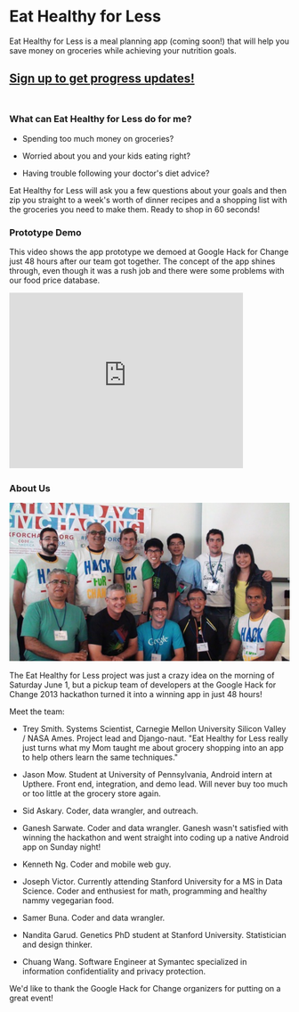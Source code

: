 <link href="http://kevinburke.bitbucket.org/markdowncss/markdown.css" rel="stylesheet"></link>
<title>Eat Healthy for Less</title>

# Eat Healthy for Less

Eat Healthy for Less is a meal planning app (coming soon!) that will
help you save money on groceries while achieving your nutrition goals.

<h2 style="margin-bottom: 50px;"><a href="http://j.mp/ehfl2013">Sign up to get progress updates!</a></h2>

### What can Eat Healthy for Less do for me?

 * Spending too much money on groceries?

 * Worried about you and your kids eating right?

 * Having trouble following your doctor's diet advice?

Eat Healthy for Less will ask you a few questions about your goals and
then zip you straight to a week's worth of dinner recipes and a shopping
list with the groceries you need to make them. Ready to shop in 60
seconds!

### Prototype Demo

This video shows the app prototype we demoed at Google Hack for Change
just 48 hours after our team got together. The concept of the app shines
through, even though it was a rush job and there were some problems with
our food price database.

<iframe width="420" height="315" src="http://www.youtube.com/embed/gerYM-CydPc" frameborder="0" allowfullscreen></iframe>

### About Us

![Google Hack for Change Winners](award.jpg)

The Eat Healthy for Less project was just a crazy idea on the morning of
Saturday June 1, but a pickup team of developers at the Google Hack for
Change 2013 hackathon turned it into a winning app in just 48 hours!

Meet the team:

 * Trey Smith. Systems Scientist, Carnegie Mellon University Silicon
   Valley / NASA Ames. Project lead and Django-naut. "Eat Healthy for
   Less really just turns what my Mom taught me about grocery shopping
   into an app to help others learn the same techniques."

 * Jason Mow. Student at University of Pennsylvania, Android intern at Upthere. Front end, integration, and demo lead. Will never buy too much or too little at the grocery store again.

 * Sid Askary. Coder, data wrangler, and outreach.

 * Ganesh Sarwate. Coder and data wrangler. Ganesh wasn't satisfied
   with winning the hackathon and went straight into coding up a
   native Android app on Sunday night!

 * Kenneth Ng. Coder and mobile web guy.

 * Joseph Victor. Currently attending Stanford University for a MS in
   Data Science.  Coder and enthusiest for math, programming and healthy
   nammy vegegarian food.

 * Samer Buna. Coder and data wrangler.

 * Nandita Garud. Genetics PhD student at Stanford
   University. Statistician and design thinker.

 * Chuang Wang. Software Engineer at Symantec specialized in information confidentiality and privacy protection.

We'd like to thank the Google Hack for Change organizers for putting on
a great event!
